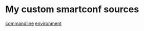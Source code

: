 My custom smartconf sources
===========================

[commandline](./commandline)
[environment](./environment)